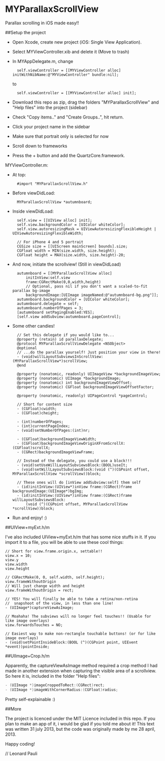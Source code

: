 MYParallaxScrollView
====================

Parallax scrolling in iOS made easy!!


##Setup the project

- Open Xcode, create new project (iOS: Single View Application).
- Select MYViewController.xib and delete it (Move to trash)
- In MYAppDelegate.m, change

		self.viewController = [[MYViewController alloc] initWithNibName:@"MYViewController" bundle:nil];

	to

		self.viewController = [[MYViewController alloc] init];

- Download this repo as zip, drag the folders "MYParallaxScrollView" and "Help files" into the project (sidebar)
- Check "Copy items.." and "Create Groups..", hit return.
- Click your project name in the sidebar
- Make sure that portrait only is selected for now
- Scroll down to frameworks
- Press the + button and add the QuartzCore.framework.


MYViewController.m:

- At top:

		#import "MYParallaxScrollView.h"

- Before viewDidLoad:

		MYParallaxScrollView *autumnboard;

- Inside viewDidLoad:

		self.view = [[UIView alloc] init];
		self.view.backgroundColor = [UIColor whiteColor];
		self.view.autoresizingMask = UIViewAutoresizingFlexibleHeight | UIViewAutoresizingFlexibleWidth;
		
		// For iPhone 4 and 5 portrait
		CGSize size = [[UIScreen mainScreen] bounds].size;
		CGFloat width = MIN(size.width, size.height);
		CGFloat height = MAX(size.width, size.height)-20;

- And now, initiate the scrollview! (Still in viewDidLoad)

		autumnboard = [[MYParallaxScrollView alloc]
			initInView:self.view
			frame:CGRectMake(0,0,width,height)
			// Optional, pass nil if you don't want a scaled-to-fit parallax bg-image
			backgroundImage:[UIImage imageNamed:@"autumnboard-bg.png"]];
		autumnboard.backgroundColor = [UIColor whiteColor];
		autumnboard.delegate = self;
		autumnboard.numberOfPages = 3;
		[autumnboard setPagingEnabled:YES];
		[self.view addSubview:autumnboard.pageControl];

- Some other candies!

		// Set this delegate if you would like to...
		@property (retain) id parallaxDelegate;
		@protocol MYParallaxScrollViewDelegate <NSObject>
		@optional
		// ...do the parallax yourself! Just position your view in there!
		- (void)willLayoutSubviewsInScrollView:(MYParallaxScrollView*)scrollView;
		@end

		@property (nonatomic, readonly) UIImageView *backgroundImageView;
		@property (nonatomic) UIImage *backgroundImage;
		@property (nonatomic) int backgroundImageViewOffset;
		@property (nonatomic) CGFloat backgroundImageViewOffsetFactor;
		
		@property (nonatomic, readonly) UIPageControl *pageControl;
		
		// Short for content size
		- (CGFloat)cwidth;
		- (CGFloat)cheight;
		
		- (int)numberOfPages;
		- (int)currentPageIndex;
		- (void)setNumberOfPages:(int)nr;
		
		- (CGFloat)backgroundImageViewWidth;
		- (CGFloat)backgroundImageViewOriginXFromScrollX:(CGFloat)scrollX;
		- (CGRect)backgroundImageViewFrame;
		
		// Instead of the delegate, you could use a block!!!
		- (void)setUseWillLayoutSubviewsBlock:(BOOL)useIt;
		- (void)setWillLayoutSubviewsBlock:(void (^)(CGPoint offset, MYParallaxScrollView *scrollView))block;
		
		// These ones will do [inView addSubview:self] them self
		- (id)initInView:(UIView*)inView frame:(CGRect)frame backgroundImage:(UIImage*)bgImg;
		- (id)initInView:(UIView*)inView frame:(CGRect)frame willLayoutSubviewsBlock:
			(void (^)(CGPoint offset, MYParallaxScrollView *scrollView))block;
		

 - Run and enjoy! :)



##UIView+myExt.h/m

I've also included UIView+myExt.h/m that has some nice stuffs in it. If you import it to a file, you will be able to use these cool things:

	// Short for view.frame.origin.x, settable!!
	view.x = 10;
	view.y
	view.width
	view.height

	// CGRectMake(0, 0, self.width, self.height);
	view.frameWithoutOrigin
	// Will just change width and height
	view.frameWithoutOrigin = rect;

	// YES! You will finally be able to take a retina/non-retina
	//  snapshoot of the view, in less than one line!
	- (UIImage*)captureViewAsImage;

	// Moahaha! The subviews will no longer feel touches!! (Usable for like image overlays)
	view.forwardsTouches = NO;

	// Easiest way to make non-rectangle touchable buttons! (or for like image overlays)
	- (void)setPointInsideBlock:(BOOL (^)(CGPoint point, UIEvent *event))pointInside;


##UIImage+Crop.h/m

Apparently, the captureViewAsImage method required a crop method I had made in another extension when capturing the visible area of a scrollview. So here it is, included in the folder "Help files":

```Objective-C
- (UIImage *)imageCroppedToRect:(CGRect)rect;
- (UIImage *)imageWithCornerRadius:(CGFloat)radius;
```

Pretty self-explainable :)


##More

The project is licenced under the MIT Licence included in this repo. If you plan to make an app of it, i would be glad if you told me about it!
This text was written 31 july 2013, but the code was originally made by me 28 april, 2013.


Happy coding!

// Leonard Pauli
